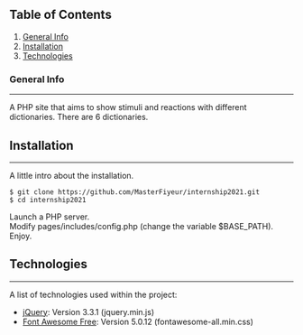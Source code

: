 ## Table of Contents
1. [General Info](#general-info)
2. [Installation](#installation)
3. [Technologies](#technologies)
### General Info
***
A PHP site that aims to show stimuli and reactions with different dictionaries. There are 6 dictionaries.
## Installation
***
A little intro about the installation. 
```
$ git clone https://github.com/MasterFiyeur/internship2021.git
$ cd internship2021
```
Launch a PHP server.\
Modify pages/includes/config.php (change the variable $BASE_PATH).\
Enjoy.
## Technologies
***
A list of technologies used within the project:
* [jQuery](https://jquery.com/): Version 3.3.1 (jquery.min.js)
* [Font Awesome Free](https://fontawesome.com): Version 5.0.12 (fontawesome-all.min.css)